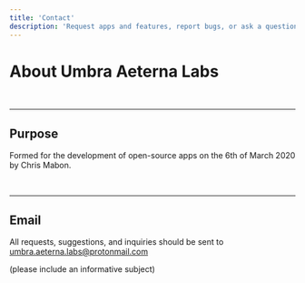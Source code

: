 ```yaml
---
title: 'Contact'
description: 'Request apps and features, report bugs, or ask a question!'
---
```


# About Umbra Aeterna Labs
<br>

---

## Purpose

<p class="center">Formed for the development of open-source apps on the 6th of March 2020 by <a src="https://github.com/chrismabon">Chris Mabon</a>.</p> 
<br>

---

## Email
<p class="center">All requests, suggestions, and inquiries should be sent to <a href="mailto:umbra.aeterna.labs@protonmail.com">umbra.aeterna.labs@protonmail.com</a>

(please include an informative subject)</p>
